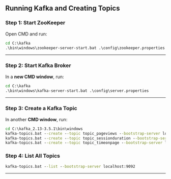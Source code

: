 ## Running Kafka and Creating Topics
### Step 1: Start ZooKeeper
Open CMD and run:

```cmd
cd C:\kafka
.\bin\windows\zookeeper-server-start.bat .\config\zookeeper.properties
```
---

### Step 2: Start Kafka Broker
In a **new CMD window**, run:
```cmd
cd C:\kafka
.\bin\windows\kafka-server-start.bat .\config\server.properties
```
---
### Step 3: Create a Kafka Topic
In another **CMD window**, run:

```cmd
cd C:\kafka_2.13-3.5.1\bin\windows
kafka-topics.bat --create --topic topic_pageviews --bootstrap-server localhost:9092
kafka-topics.bat --create --topic topic_sessionduration --bootstrap-server localhost:9092
kafka-topics.bat --create --topic topic_timeonpage --bootstrap-server localhost:9092 
```
### Step 4: List All Topics

```cmd
kafka-topics.bat --list --bootstrap-server localhost:9092
```
---
